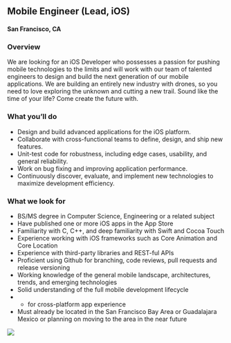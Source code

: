 ## Mobile Engineer (Lead, iOS)
#### San Francisco, CA

### Overview
We are looking for an iOS Developer who possesses a passion for pushing mobile technologies to the limits and will work with our team of talented engineers to design and build the next generation of our mobile applications.
We are building an entirely new industry with drones, so you need to love exploring the unknown and cutting a new trail. Sound like the time of your life? Come create the future with.

### What you’ll do
+	Design and build advanced applications for the iOS platform.
+	Collaborate with cross-functional teams to define, design, and ship new features.
+	Unit-test code for robustness, including edge cases, usability, and general reliability.
+	Work on bug fixing and improving application performance.
+	Continuously discover, evaluate, and implement new technologies to maximize development efficiency.

### What we look for
+	BS/MS degree in Computer Science, Engineering or a related subject
+	Have published one or more iOS apps in the App Store
+	Familiarity with C, C++, and deep familiarity with Swift and Cocoa Touch
+	Experience working with iOS frameworks such as Core Animation and Core Location
+	Experience with third-party libraries and REST-ful APIs
+	Proficient using Github for branching, code reviews, pull requests and release versioning
+	Working knowledge of the general mobile landscape, architectures, trends, and emerging technologies
+	Solid understanding of the full mobile development lifecycle
+	+ for cross-platform app experience
+	Must already be located in the San Francisco Bay Area or Guadalajara Mexico or planning on moving to the area in the near future


[<img src='https://dabuttonfactory.com/button.png?t=Learn+More&f=Calibri-Bold&ts=24&tc=fff&hp=20&vp=8&c=5&bgt=unicolored&bgc=29aafe'>](https://letsrockit.co/job/u2t5y2f0y2g-mobile-engineer-lead-ios)
